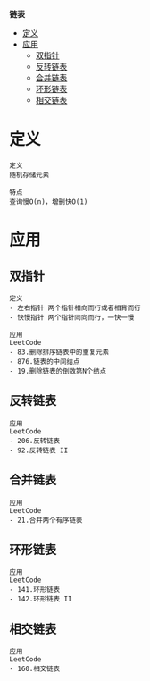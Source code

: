 **链表**
- [定义](#定义)
- [应用](#应用)
  - [双指针](#双指针)
  - [反转链表](#反转链表)
  - [合并链表](#合并链表)
  - [环形链表](#环形链表)
  - [相交链表](#相交链表)

# 定义 #
```
定义
随机存储元素

特点
查询慢O(n)，增删快O(1)
```
  
# 应用 #
## 双指针 ##  
```
定义
- 左右指针 两个指针相向而行或者相背而行
- 快慢指针 两个指针同向而行，一快一慢

应用
LeetCode  
- 83.删除排序链表中的重复元素
- 876.链表的中间结点
- 19.删除链表的倒数第N个结点
```

## 反转链表 ##  
```
应用
LeetCode  
- 206.反转链表
- 92.反转链表 II
```
  
## 合并链表 ##  
```
应用
LeetCode  
- 21.合并两个有序链表 
```

## 环形链表 ##  
```
应用
LeetCode  
- 141.环形链表
- 142.环形链表 II
```

## 相交链表 ##
```
应用
LeetCode  
- 160.相交链表
```


